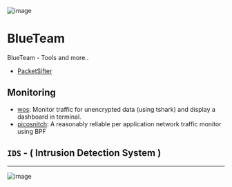 ![image](https://user-images.githubusercontent.com/51442719/172269206-c05614da-384b-4c69-8782-f9cf9a9b090b.png)

# BlueTeam
BlueTeam - Tools and more..

- [PacketSifter](https://github.com/packetsifter/packetsifterTool)

## Monitoring
- [wos](https://github.com/miguelmota/wos): Monitor traffic for unencrypted data (using tshark) and display a dashboard in terminal.
- [picosnitch](https://github.com/elesiuta/picosnitch): A reasonably reliable per application network traffic monitor using BPF

## `IDS` - ( Intrusion Detection System )



---

![image](https://user-images.githubusercontent.com/51442719/172269105-66fb4527-9c1a-463e-a920-7caa0f930021.png)
